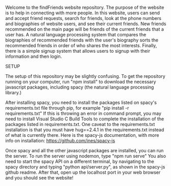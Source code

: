 Welcome to the findFriends website repository. The purpose of the website is to help in connecting with more people. In this website, users can send and accept friend requests, search for friends, look at the phone numbers and biographies of website users, and see their current friends. New friends recommended on the main page will be friends of the current friends that a user has. A natural language processing system that compares the biographies of recommended friends with the user's biography sorts the recommended friends in order of who shares the most interests. Finally, there is a simple signup system that allows users to signup with their information and then login. 

SETUP

The setup of this repository may be slightly confusing. To get the repository running on your computer, run "npm install" to download the necessary javascript packages, including spacy (the natural language processing library.) 

After installing spacy, you need to install the packages listed on spacy's requirements.txt file through pip, for example "pip install -r requirements.txt" If this is throwing an error in command prompt, you may need to install Visual Studio C Build Tools to complete the installation of the packages listed in requirements.txt. One caveat to the requirements.txt installation is that you must have hug==2.4.1 in the requirements.txt instead of what is currently there. Here is the spacy-js documentation, with more info on installation: 
https://github.com/ines/spacy-js

Once spacy and all the other javascript packages are installed, you can run the server. To run the server using nodemon, type "npm run serve" You also need to start the spacy API on a different terminal, by navigating to the spacy directory and typing "python api/server.py", as shown in the spacy-js github readme. After that, open up the localhost port in your web browser and you should see the website!